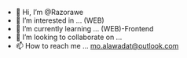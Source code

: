 - 👋 Hi, I’m @Razorawe
- 👀 I’m interested in ... (WEB)
- 🌱 I’m currently learning ... (WEB)-Frontend
- 💞️ I’m looking to collaborate on ... 
- 📫 How to reach me ... mo.alawadat@outlook.com

<!---
Razorawe/Razorawe is a ✨ special ✨ repository because its `README.md` (this file) appears on your GitHub profile.
You can click the Preview link to take a look at your changes.
--->
